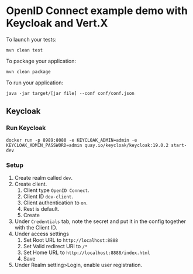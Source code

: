 # OpenID Connect example demo with Keycloak and Vert.X

To launch your tests:
```shell script
mvn clean test
```

To package your application:
```shell script
mvn clean package
```

To run your application:
```shell script
java -jar target/[jar file] --conf conf/conf.json
```

## Keycloak

### Run Keycloak
```shell script
docker run -p 8989:8080 -e KEYCLOAK_ADMIN=admin -e KEYCLOAK_ADMIN_PASSWORD=admin quay.io/keycloak/keycloak:19.0.2 start-dev
```


### Setup
1. Create realm called ```dev```.
2. Create client.
    1. Client type ```OpenID Connect```.
    2. Client ID ```dev-client```.
    3. Client authentication to ```on```.
    4. Rest is default.
    5. Create
3. Under ```Credentials``` tab, note the secret and put it in the config together with the Client ID.
4. Under access settings
    1. Set Root URL to ```http://localhost:8888```
    2. Set Valid redirect URI to ```/*```
    3. Set Home URL to ```http://localhost:8888/index.html```
    4. Save
5. Under Realm setting>Login, enable user registration.

